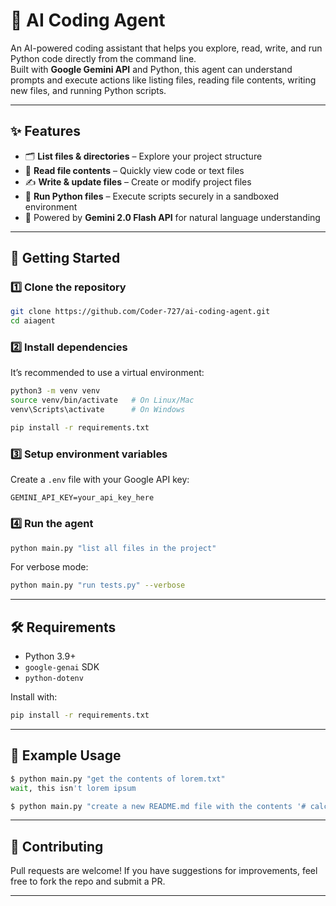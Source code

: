 # 🤖 AI Coding Agent

An AI-powered coding assistant that helps you explore, read, write, and run Python code directly from the command line.  
Built with **Google Gemini API** and Python, this agent can understand prompts and execute actions like listing files, reading file contents, writing new files, and running Python scripts.

---

## ✨ Features
- 🗂 **List files & directories** – Explore your project structure  
- 📖 **Read file contents** – Quickly view code or text files  
- ✍️ **Write & update files** – Create or modify project files  
- 🐍 **Run Python files** – Execute scripts securely in a sandboxed environment  
- 🧠 Powered by **Gemini 2.0 Flash API** for natural language understanding  

---

## 🚀 Getting Started

### 1️⃣ Clone the repository
```bash
git clone https://github.com/Coder-727/ai-coding-agent.git
cd aiagent
````

### 2️⃣ Install dependencies

It’s recommended to use a virtual environment:

```bash
python3 -m venv venv
source venv/bin/activate   # On Linux/Mac
venv\Scripts\activate      # On Windows

pip install -r requirements.txt
```

### 3️⃣ Setup environment variables

Create a `.env` file with your Google API key:

```env
GEMINI_API_KEY=your_api_key_here
```

### 4️⃣ Run the agent

```bash
python main.py "list all files in the project"
```

For verbose mode:

```bash
python main.py "run tests.py" --verbose
```

---

## 🛠 Requirements

* Python 3.9+
* `google-genai` SDK
* `python-dotenv`

Install with:

```bash
pip install -r requirements.txt
```

---

## 📖 Example Usage

```bash
$ python main.py "get the contents of lorem.txt"
wait, this isn't lorem ipsum
```

```bash
$ python main.py "create a new README.md file with the contents '# calculator'"
```

---

## 🤝 Contributing

Pull requests are welcome!
If you have suggestions for improvements, feel free to fork the repo and submit a PR.

---



